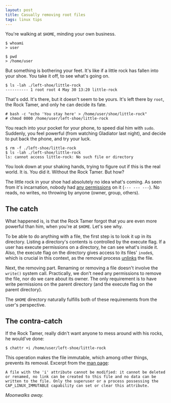 ```yaml
---
layout: post
title: Casually removing root files
tags: linux tips
---
```


You're walking at `$HOME`, minding your own business.

```
$ whoami
> user

$ pwd
> /home/user
```

But something is bothering your feet. It's like if a little rock has fallen into your shoe.
You take it off, to see what's going on.

```
$ ls -lah ./left-shoe/little-rock
---------- 1 root root 4 May 30 13:20 little-rock
```

That's odd. It's there, but it doesn't seem to be yours. It's left there by
`root`, the Rock Tamer, and only he can decide its fate.

```
# bash -c "echo 'You stay here' > /home/user/shoe/little-rock"
# chmod 0000 /home/user/left-shoe/little-rock
```

You reach into your pocket for your phone, to speed dial him with `sudo`. Suddenly,
you feel powerful (from watching Gladiator last night), and decide to put back
the phone, and try your luck.

```
$ rm -f ./left-shoe/little-rock
$ ls -lah ./left-shoe/little-rock
ls: cannot access little-rock: No such file or directory
```

You look down at your shaking hands, trying to figure out if this is the real world.
It is. You did it. Without the Rock Tamer. But how?

The little rock in your shoe had absolutely no idea what's coming. As seen from
it's incarnation, nobody had [any permissions](http://linuxcommand.org/lts0070.php)
on it (`--- --- ---`). No reads, no writes, no throwing by anyone (owner, group, others).

## The catch

What happened is, is that the Rock Tamer forgot that you are even more powerful
than him, when you're at `$HOME`. Let's see why.

To be able to do anything with a file, the first step is to look it up in its
directory. Listing a directory's contents is controlled by the execute flag. If
a user has execute permissions on a directory, he can see what's inside it. Also,
the execute flag on the directory gives access to its files' `inode`s, which is
crucial in this context, as the removal process [unlinks](https://linux.die.net/man/2/unlinkat) the file.

Next, the removing part. Renaming or removing a file doesn't involve the `write()` system call.
Practically, we don't need any permissions to remove the file, nor do we care
about its owner. The only requirement is to have write permissions on the parent directory (and
the execute flag on the parent directory).

The `$HOME` directory naturally fulfills both of these requirements from the user's perspective.


## The contra-catch

If the Rock Tamer, really didn't want anyone to mess around with his rocks, he would've done:

```
$ chattr +i /home/user/left-shoe/little-rock
```

This operation makes the file immutable, which among other things, prevents its removal.
Excerpt from the [man page](https://linux.die.net/man/1/chattr):

```
A file with the 'i' attribute cannot be modified: it cannot be deleted or renamed, no link can be created to this file and no data can be written to the file. Only the superuser or a process possessing the CAP_LINUX_IMMUTABLE capability can set or clear this attribute.
```

*Moonwalks away.*
